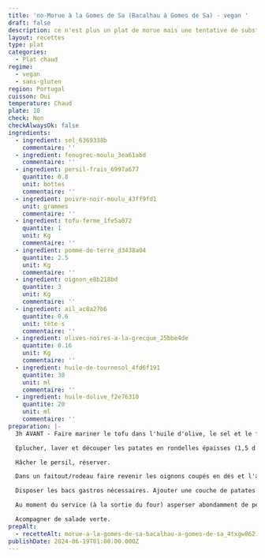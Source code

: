```yaml
---
title: 'no-Morue à la Gomes de Sa (Bacalhau à Gomes de Sa) - vegan '
draft: false
description: ce n'est plus un plat de morue mais une tentative de substitution
layout: recettes
type: plat
categories:
  - Plat chaud
regime:
  - vegan
  - sans-gluten
region: Portugal
cuisson: Oui
temperature: Chaud
plate: 10
check: Non
checkAlwaysOk: false
ingredients:
  - ingredient: sel_6369338b
    commentaire: ''
  - ingredient: fenugrec-moulu_3ea61abd
    commentaire: ''
  - ingredient: persil-frais_6997a677
    quantite: 0.8
    unit: bottes
    commentaire: ''
  - ingredient: poivre-noir-moulu_43ff9fd1
    unit: grammes
    commentaire: ''
  - ingredient: tofu-ferme_1fe5a072
    quantite: 1
    unit: Kg
    commentaire: ''
  - ingredient: pomme-de-terre_d3438a04
    quantite: 2.5
    unit: Kg
    commentaire: ''
  - ingredient: oignon_e8b218bd
    quantite: 3
    unit: Kg
    commentaire: ''
  - ingredient: ail_ac8a27b6
    quantite: 0.6
    unit: tête·s
    commentaire: ''
  - ingredient: olives-noires-a-la-grecque_25bbe4de
    quantite: 0.16
    unit: Kg
    commentaire: ''
  - ingredient: huile-de-tournesol_4fd6f191
    quantite: 30
    unit: ml
    commentaire: ''
  - ingredient: huile-dolive_f2e76310
    quantite: 20
    unit: ml
    commentaire: ''
preparation: |-
  3h AVANT - Faire mariner le tofu dans l'huile d'olive, le sel et le fenouil

  Eplucher, laver et découper les patates en rondelles épaisses (1,5 d'épaisseur environ). Les rincer, plonger dans **un grand volume d'eau froide** et lancer le feu. Egouter quand il y a une cuisson ferme, pour que les rondelles restent entières (rincer à l'eau froide pour être tranquille).

  Hâcher le persil, réserver.

  Dans un faitout/rodeau faire revenir les oignons coupés en dés et l'ail hâché. Ajouter le poivre. Ajouter le tofu mariné et laisser le tout sur un feu doux pendant 15-20 minutes. 

  Disposer les bacs gastros nécessaires. Ajouter une couche de patates au fond, puis le tofu avec les oignons et l'ail (répartir un peu partout). Mettre un filet d'huile d'olive dessus. Mettre au four pour griller tout ça, puis maintenir au chaud. 

  Au moment du service (à la sortie du four) asperser abondamment de persil et d'olives sur le plat.

  Acompagner de salade verte.
prepAlt:
  - recetteAlt: morue-a-la-gomes-de-sa-bacalhau-a-gomes-de-sa_4txgw862
publishDate: 2024-06-19T01:00:00.000Z
---
```


